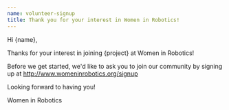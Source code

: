 ```yaml
---
name: volunteer-signup
title: Thank you for your interest in Women in Robotics!
---
```


Hi {name},

Thanks for your interest in joining {project} at Women in Robotics!

Before we get started, we'd like to ask you to join our community by signing up at http://www.womeninrobotics.org/signup

Looking forward to having you!

Women in Robotics
